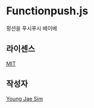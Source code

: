 # Functionpush.js
펑션을 푸시푸시 베이베

## 라이센스
[MIT](LICENSE)

## 작성자
[Young Jae Sim](https://github.com/Hanul)